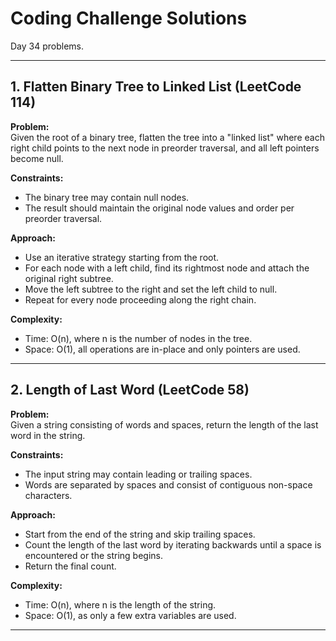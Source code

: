 # Coding Challenge Solutions

Day 34 problems.

***

## 1. Flatten Binary Tree to Linked List (LeetCode 114)

**Problem:**  
Given the root of a binary tree, flatten the tree into a "linked list" where each right child points to the next node in preorder traversal, and all left pointers become null.

**Constraints:**  
- The binary tree may contain null nodes.
- The result should maintain the original node values and order per preorder traversal.

**Approach:**  
- Use an iterative strategy starting from the root.
- For each node with a left child, find its rightmost node and attach the original right subtree.
- Move the left subtree to the right and set the left child to null.
- Repeat for every node proceeding along the right chain.

**Complexity:**  
- Time: O(n), where n is the number of nodes in the tree.
- Space: O(1), all operations are in-place and only pointers are used.

***

## 2. Length of Last Word (LeetCode 58)

**Problem:**  
Given a string consisting of words and spaces, return the length of the last word in the string.

**Constraints:**  
- The input string may contain leading or trailing spaces.
- Words are separated by spaces and consist of contiguous non-space characters.

**Approach:**  
- Start from the end of the string and skip trailing spaces.
- Count the length of the last word by iterating backwards until a space is encountered or the string begins.
- Return the final count.

**Complexity:**  
- Time: O(n), where n is the length of the string.
- Space: O(1), as only a few extra variables are used.

---